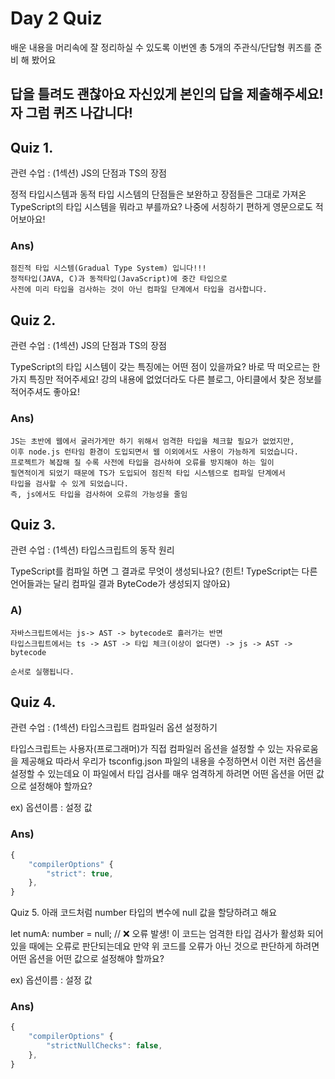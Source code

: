 # Day 2 Quiz
배운 내용을 머리속에 잘 정리하실 수 있도록
이번엔 총 5개의 주관식/단답형 퀴즈를 준비 해 봤어요

답을 틀려도 괜찮아요 자신있게 본인의 답을 제출해주세요!
자 그럼 퀴즈 나갑니다!
---

## Quiz 1.
관련 수업 : (1섹션) JS의 단점과 TS의 장점

정적 타입시스템과 동적 타입 시스템의 단점들은 보완하고 장점들은 그대로 가져온
TypeScript의 타입 시스템을 뭐라고 부를까요? 나중에 서칭하기 편하게 영문으로도 적어보아요!

### Ans)
    점진적 타입 시스템(Gradual Type System) 입니다!!!
    정적타입(JAVA, C)과 동적타입(JavaScript)에 중간 타입으로
    사전에 미리 타입을 검사하는 것이 아닌 컴파일 단계에서 타입을 검사합니다.


## Quiz 2.
관련 수업 : (1섹션) JS의 단점과 TS의 장점

TypeScript의 타입 시스템이 갖는 특징에는 어떤 점이 있을까요?
바로 딱 떠오르는 한가지 특징만 적어주세요!
강의 내용에 없었더라도 다른 블로그, 아티클에서 찾은 정보를 적어주셔도 좋아요!

### Ans)
    JS는 초반에 웹에서 굴러가게만 하기 위해서 엄격한 타입을 체크할 필요가 없었지만,
    이후 node.js 런타임 환경이 도입되면서 웹 이외에서도 사용이 가능하게 되었습니다.
    프로젝트가 복잡해 질 수록 사전에 타입을 검사하여 오류를 방지해야 하는 일이
    필연적이게 되었기 때문에 TS가 도입되어 점진적 타입 시스템으로 컴파일 단계에서 
    타입을 검사할 수 있게 되었습니다.
    즉, js에서도 타입을 검사하여 오류의 가능성을 줄임


## Quiz 3.
관련 수업 : (1섹션) 타입스크립트의 동작 원리

TypeScript를 컴파일 하면 그 결과로 무엇이 생성되나요?
(힌트! TypeScript는 다른 언어들과는 달리 컴파일 결과 ByteCode가 생성되지 않아요)
### A)
    자바스크립트에서는 js-> AST -> bytecode로 흘러가는 반면
    타입스크립트에서는 ts -> AST -> 타입 체크(이상이 없다면) -> js -> AST -> bytecode 

    순서로 실행됩니다.


## Quiz 4.
관련 수업 : (1섹션) 타입스크립트 컴파일러 옵션 설정하기

타입스크립트는 사용자(프로그래머)가 직접 컴파일러 옵션을 설정할 수 있는 자유로움을 제공해요
따라서 우리가 tsconfig.json 파일의 내용을 수정하면서 이런 저런 옵션을 설정할 수 있는데요
이 파일에서 타입 검사를 매우 엄격하게 하려면 어떤 옵션을 어떤 값으로 설정해야 할까요?

ex) 옵션이름 : 설정 값
### Ans)
```typescript
{
    "compilerOptions" {
        "strict": true,
    },
}
```

Quiz 5.
아래 코드처럼 number 타입의 변수에 null 값을 할당하려고 해요

let numA: number = null; // ❌ 오류 발생!
이 코드는 엄격한 타입 검사가 활성화 되어 있을 때에는 오류로 판단되는데요
만약 위 코드를 오류가 아닌 것으로 판단하게 하려면 어떤 옵션을 어떤 값으로 설정해야 할까요?

ex) 옵션이름 : 설정 값

### Ans)
```typescript
{
    "compilerOptions" {
        "strictNullChecks": false,
    },
}
```
